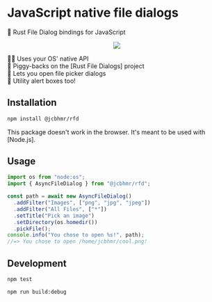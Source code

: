 # JavaScript native file dialogs

📂 Rust File Dialog bindings for JavaScript

<div align="center">

![](https://github.com/jcbhmr/rfd.node/assets/61068799/dd5a6ead-6d0f-4009-a53a-63f2b899804e)

</div>

👨‍💻 Uses your OS' native API \
🐖 Piggy-backs on the [Rust File Dialogs] project \
📂 Lets you open file picker dialogs \
🔔 Utility alert boxes too!

## Installation

```sh
npm install @jcbhmr/rfd
```

This package doesn't work in the browser. It's meant to be used with [Node.js].

## Usage

```js
import os from "node:os";
import { AsyncFileDialog } from "@jcbhmr/rfd";

const path = await new AsyncFileDialog()
  .addFilter("Images", ["png", "jpg", "jpeg"])
  .addFilter("All Files", ["*"])
  .setTitle("Pick an image")
  .setDirectory(os.homedir())
  .pickFile();
console.info("You chose to open %s!", path);
//=> You chose to open /home/jcbhmr/cool.png!
```

## Development

```sh
npm test
```

```sh
npm run build:debug
```
